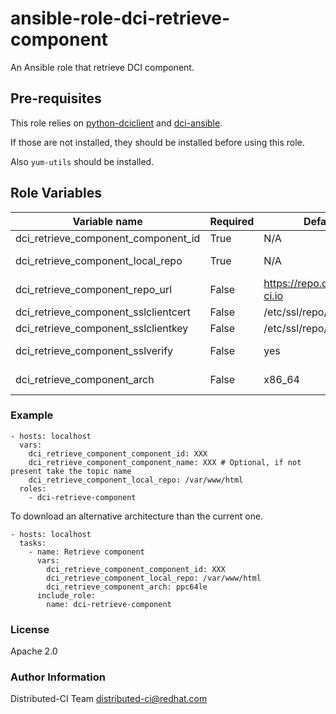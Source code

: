 # ansible-role-dci-retrieve-component

An Ansible role that retrieve DCI component.


## Pre-requisites

This role relies on [python-dciclient](https://github.com/redhat-cip/python-dciclient) and [dci-ansible](https://github.com/redhat-cip/dci-ansible).

If those are not installed, they should be installed before using this role.

Also `yum-utils` should be installed.


## Role Variables

| Variable name | Required | Default | Type | Description |
|---------------|----------|---------|------|-------------|
| dci_retrieve_component_component_id | True | N/A | UUID | ID of the component to retrieve |
| dci_retrieve_component_local_repo | True | N/A | Path | Path where to store the component locally |
| dci_retrieve_component_repo_url | False | https://repo.distributed-ci.io | URL | URL where the components are stored |
| dci_retrieve_component_sslclientcert | False | /etc/ssl/repo/dci.crt | Path | Path to the DCI client certificate |
| dci_retrieve_component_sslclientkey | False | /etc/ssl/repo/dci.key | Path | Path to the DCI client key |
| dci_retrieve_component_sslverify | False | yes | Bool | Wether to verify the certificate of dci_retrieve_component_repo_url |
| dci_retrieve_component_arch | False | x86_64 | String | Processor architecture to synchronize via reposync |


### Example

```
- hosts: localhost
  vars:
    dci_retrieve_component_component_id: XXX
    dci_retrieve_component_component_name: XXX # Optional, if not present take the topic name
    dci_retrieve_component_local_repo: /var/www/html
  roles:
    - dci-retrieve-component
```

To download an alternative architecture than the current one.

```
- hosts: localhost
  tasks:
    - name: Retrieve component
      vars:
        dci_retrieve_component_component_id: XXX
        dci_retrieve_component_local_repo: /var/www/html
        dci_retrieve_component_arch: ppc64le
      include_role:
        name: dci-retrieve-component
```

### License

Apache 2.0


### Author Information

Distributed-CI Team  <distributed-ci@redhat.com>
